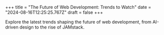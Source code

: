 +++
title = "The Future of Web Development: Trends to Watch"
date = "2024-08-16T12:25:25.767Z"
draft = false
+++

  Explore the latest trends shaping the future of web development, from AI-driven design to the rise of JAMstack.
        